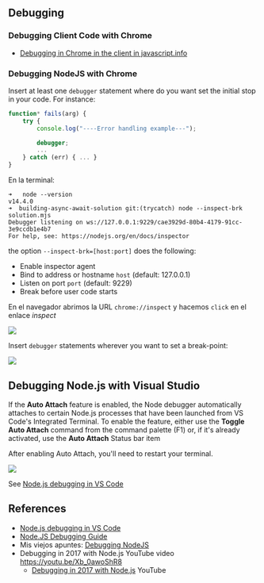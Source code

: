 ---
---
## Debugging 

### Debugging Client Code with Chrome

* [Debugging in Chrome in the client in javascript.info](https://javascript.info/debugging-chrome)

### Debugging NodeJS with Chrome

Insert at least one `debugger` statement where do you want set the initial stop in your code. For instance:

```js
function* fails(arg) {
    try {
        console.log("----Error handling example---");

        debugger;
        ...
    } catch (err) { ... }
}
```

En la terminal:

```
➜   node --version
v14.4.0
➜  building-async-await-solution git:(trycatch) node --inspect-brk solution.mjs 
Debugger listening on ws://127.0.0.1:9229/cae3929d-80b4-4179-91cc-3e9ccdb1e4b7
For help, see: https://nodejs.org/en/docs/inspector
```

the option `--inspect-brk=[host:port]` does the following:

* Enable inspector agent
* Bind to address or hostname `host` (default: 127.0.0.1)
* Listen on port `port` (default: 9229)
* Break before user code starts

En el navegador abrimos la URL `chrome://inspect` y hacemos `click` en el enlace *inspect*

![]({{site.baseurl}}/assets/images/chrome-debugging-nodejs-inspect.jpg)

Insert `debugger` statements wherever you want to set a break-point:

![]({{site.baseurl}}/assets/images/chrome-debugging-nodejs-debug-statements.png)

## Debugging Node.js with Visual Studio

If the <strong>Auto Attach</strong> feature is enabled, the Node debugger automatically attaches to certain Node.js processes that have been launched from VS Code's Integrated Terminal. To enable the feature, either use the <strong>Toggle Auto Attach</strong> command from the command palette (<span class="keybinding">F1</span>) or, if it's already activated, use the <strong>Auto Attach</strong> Status bar item

After enabling Auto Attach, you'll need to restart your terminal. 

![](https://code.visualstudio.com/assets/docs/nodejs/nodejs-debugging/auto-attach.gif)

See [Node.js debugging in VS Code](https://code.visualstudio.com/docs/nodejs/nodejs-debugging)

## References

* [Node.js debugging in VS Code](https://code.visualstudio.com/docs/nodejs/nodejs-debugging)
* [Node.JS Debugging Guide](https://nodejs.org/en/docs/guides/debugging-getting-started/)
* Mis viejos apuntes: [Debugging NodeJS](https://casianorodriguezleon.gitbooks.io/ull-esit-1617/content/apuntes/nodejs/)
* Debugging in 2017 with Node.js YouTube video https://youtu.be/Xb_0awoShR8
    * [Debugging in 2017 with Node.js](https://youtu.be/Xb_0awoShR8) YouTube
